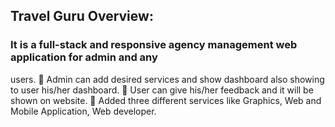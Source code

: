 ## Travel Guru Overview:
### It is a full-stack and responsive agency management web application for admin and any
users.
 Admin can add desired services and show dashboard also showing to user his/her
dashboard.
 User can give his/her feedback and it will be shown on website.
 Added three different services like Graphics, Web and Mobile Application, Web
developer.
